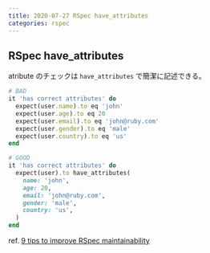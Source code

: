```yaml
---
title: 2020-07-27 RSpec have_attributes
categories: rspec
---
```


## RSpec have_attributes

atribute のチェックは `have_attributes` で簡潔に記述できる。

```rb
# BAD
it 'has correct attributes' do
  expect(user.name).to eq 'john'
  expect(user.age).to eq 20
  expect(user.email).to eq 'john@ruby.com'
  expect(user.gender).to eq 'male'
  expect(user.country).to eq 'us'
end

# GOOD
it 'has correct attributes' do
  expect(user).to have_attributes(
    name: 'john',
    age: 20,
    email: 'john@ruby.com',
    gender: 'male',
    country: 'us',
  )
end
```

ref. [9 tips to improve RSpec maintainability](https://medium.com/swlh/9-tips-to-write-better-rspec-5569b45fb1a1)
